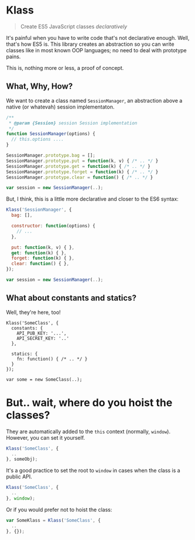 # Klass
> Create ES5 JavaScript classes *declaratively*

It's painful when you have to write code that's not declarative enough. Well, that's how ES5 is. This library creates an abstraction so you can write classes like in most known OOP languages; no need to deal with prototype pains.

This is, nothing more or less, a proof of concept.

## What, Why, How?

We want to create a class named `SessionManager`, an abstraction above a native (or whatevah) session implementaton.

```js
/**
 * @param {Session} session Session implementation
 */
function SessionManager(options) {
  // this.options ....
}

SessionManager.prototype.bag = [];
SessionManager.prototype.put = function(k, v) { /* .. */ }
SessionManager.prototype.get = function(k) { /* .. */ }
SessionManager.prototype.forget = function(k) { /* .. */ }
SessionManager.prototype.clear = function() { /* .. */ }

var session = new SessionManager(..);
```

But, I think, this is a little more declarative and closer to the ES6 syntax:

```js
Klass('SessionManager', {
  bag: [],

  constructor: function(options) {
  	// ...
  },

  put: function(k, v) { },
  get: function(k) { },
  forget: function(k) { },
  clear: function() { },
});

var session = new SessionManager(..);
```

## What about constants and statics?

Well, they're here, too!

```
Klass('SomeClass', {
  constants: {
    API_PUB_KEY: '...',
    API_SECRET_KEY: '..'
  },

  statics: {
    fn: function() { /* .. */ }
  }
});

var some = new SomeClass(..);
```

# But.. wait, where do you hoist the classes?

They are automatically added to the `this` context (normally, `window`). However, you can set it yourself.
```js
Klass('SomeClass', {
  ..
}, someObj);
```

It's a good practice to set the root to `window` in cases when the class is a public API.
```js
Klass('SomeClass', {
  ..
}, window);
```

Or if you would prefer not to hoist the class:
```js
var SomeKlass = Klass('SomeClass', {
  ..
}, {});
```
